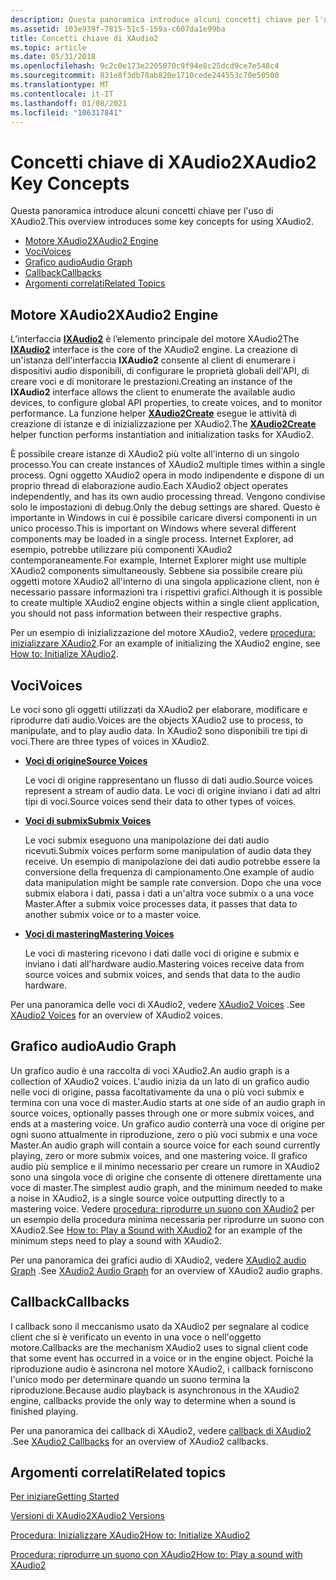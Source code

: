 ```yaml
---
description: Questa panoramica introduce alcuni concetti chiave per l'uso di XAudio2.
ms.assetid: 103e939f-7815-51c5-159a-c607da1e99ba
title: Concetti chiave di XAudio2
ms.topic: article
ms.date: 05/31/2018
ms.openlocfilehash: 9c2c0e173e2205070c9f94e8c25dcd9ce7e548c4
ms.sourcegitcommit: 831e8f3db78ab820e1710cede244553c70e50500
ms.translationtype: MT
ms.contentlocale: it-IT
ms.lasthandoff: 01/08/2021
ms.locfileid: "106317841"
---
```

# <a name="xaudio2-key-concepts"></a><span data-ttu-id="46555-103">Concetti chiave di XAudio2</span><span class="sxs-lookup"><span data-stu-id="46555-103">XAudio2 Key Concepts</span></span>

<span data-ttu-id="46555-104">Questa panoramica introduce alcuni concetti chiave per l'uso di XAudio2.</span><span class="sxs-lookup"><span data-stu-id="46555-104">This overview introduces some key concepts for using XAudio2.</span></span>

-   [<span data-ttu-id="46555-105">Motore XAudio2</span><span class="sxs-lookup"><span data-stu-id="46555-105">XAudio2 Engine</span></span>](#xaudio2-engine)
-   [<span data-ttu-id="46555-106">Voci</span><span class="sxs-lookup"><span data-stu-id="46555-106">Voices</span></span>](#voices)
-   [<span data-ttu-id="46555-107">Grafico audio</span><span class="sxs-lookup"><span data-stu-id="46555-107">Audio Graph</span></span>](#audio-graph)
-   [<span data-ttu-id="46555-108">Callback</span><span class="sxs-lookup"><span data-stu-id="46555-108">Callbacks</span></span>](#callbacks)
-   [<span data-ttu-id="46555-109">Argomenti correlati</span><span class="sxs-lookup"><span data-stu-id="46555-109">Related Topics</span></span>](#related-topics)

## <a name="xaudio2-engine"></a><span data-ttu-id="46555-110">Motore XAudio2</span><span class="sxs-lookup"><span data-stu-id="46555-110">XAudio2 Engine</span></span>

<span data-ttu-id="46555-111">L’interfaccia [**IXAudio2**](/windows/desktop/api/xaudio2/nn-xaudio2-ixaudio2) è l’elemento principale del motore XAudio2</span><span class="sxs-lookup"><span data-stu-id="46555-111">The [**IXAudio2**](/windows/desktop/api/xaudio2/nn-xaudio2-ixaudio2) interface is the core of the XAudio2 engine.</span></span> <span data-ttu-id="46555-112">La creazione di un'istanza dell'interfaccia **IXAudio2** consente al client di enumerare i dispositivi audio disponibili, di configurare le proprietà globali dell'API, di creare voci e di monitorare le prestazioni.</span><span class="sxs-lookup"><span data-stu-id="46555-112">Creating an instance of the **IXAudio2** interface allows the client to enumerate the available audio devices, to configure global API properties, to create voices, and to monitor performance.</span></span> <span data-ttu-id="46555-113">La funzione helper [**XAudio2Create**](/windows/desktop/api/xaudio2/nf-xaudio2-xaudio2create) esegue le attività di creazione di istanze e di inizializzazione per XAudio2.</span><span class="sxs-lookup"><span data-stu-id="46555-113">The [**XAudio2Create**](/windows/desktop/api/xaudio2/nf-xaudio2-xaudio2create) helper function performs instantiation and initialization tasks for XAudio2.</span></span>

<span data-ttu-id="46555-114">È possibile creare istanze di XAudio2 più volte all'interno di un singolo processo.</span><span class="sxs-lookup"><span data-stu-id="46555-114">You can create instances of XAudio2 multiple times within a single process.</span></span> <span data-ttu-id="46555-115">Ogni oggetto XAudio2 opera in modo indipendente e dispone di un proprio thread di elaborazione audio.</span><span class="sxs-lookup"><span data-stu-id="46555-115">Each XAudio2 object operates independently, and has its own audio processing thread.</span></span> <span data-ttu-id="46555-116">Vengono condivise solo le impostazioni di debug.</span><span class="sxs-lookup"><span data-stu-id="46555-116">Only the debug settings are shared.</span></span> <span data-ttu-id="46555-117">Questo è importante in Windows in cui è possibile caricare diversi componenti in un unico processo.</span><span class="sxs-lookup"><span data-stu-id="46555-117">This is important on Windows where several different components may be loaded in a single process.</span></span> <span data-ttu-id="46555-118">Internet Explorer, ad esempio, potrebbe utilizzare più componenti XAudio2 contemporaneamente.</span><span class="sxs-lookup"><span data-stu-id="46555-118">For example, Internet Explorer might use multiple XAudio2 components simultaneously.</span></span> <span data-ttu-id="46555-119">Sebbene sia possibile creare più oggetti motore XAudio2 all'interno di una singola applicazione client, non è necessario passare informazioni tra i rispettivi grafici.</span><span class="sxs-lookup"><span data-stu-id="46555-119">Although it is possible to create multiple XAudio2 engine objects within a single client application, you should not pass information between their respective graphs.</span></span>

<span data-ttu-id="46555-120">Per un esempio di inizializzazione del motore XAudio2, vedere [procedura: inizializzare XAudio2](how-to--initialize-xaudio2.md).</span><span class="sxs-lookup"><span data-stu-id="46555-120">For an example of initializing the XAudio2 engine, see [How to: Initialize XAudio2](how-to--initialize-xaudio2.md).</span></span>

## <a name="voices"></a><span data-ttu-id="46555-121">Voci</span><span class="sxs-lookup"><span data-stu-id="46555-121">Voices</span></span>

<span data-ttu-id="46555-122">Le voci sono gli oggetti utilizzati da XAudio2 per elaborare, modificare e riprodurre dati audio.</span><span class="sxs-lookup"><span data-stu-id="46555-122">Voices are the objects XAudio2 use to process, to manipulate, and to play audio data.</span></span> <span data-ttu-id="46555-123">In XAudio2 sono disponibili tre tipi di voci.</span><span class="sxs-lookup"><span data-stu-id="46555-123">There are three types of voices in XAudio2.</span></span>

-   [<span data-ttu-id="46555-124">**Voci di origine**</span><span class="sxs-lookup"><span data-stu-id="46555-124">**Source Voices**</span></span>](/windows/desktop/api/xaudio2/nn-xaudio2-ixaudio2sourcevoice)

    <span data-ttu-id="46555-125">Le voci di origine rappresentano un flusso di dati audio.</span><span class="sxs-lookup"><span data-stu-id="46555-125">Source voices represent a stream of audio data.</span></span> <span data-ttu-id="46555-126">Le voci di origine inviano i dati ad altri tipi di voci.</span><span class="sxs-lookup"><span data-stu-id="46555-126">Source voices send their data to other types of voices.</span></span>

-   [<span data-ttu-id="46555-127">**Voci di submix**</span><span class="sxs-lookup"><span data-stu-id="46555-127">**Submix Voices**</span></span>](/windows/desktop/api/xaudio2/nn-xaudio2-ixaudio2submixvoice)

    <span data-ttu-id="46555-128">Le voci submix eseguono una manipolazione dei dati audio ricevuti.</span><span class="sxs-lookup"><span data-stu-id="46555-128">Submix voices perform some manipulation of audio data they receive.</span></span> <span data-ttu-id="46555-129">Un esempio di manipolazione dei dati audio potrebbe essere la conversione della frequenza di campionamento.</span><span class="sxs-lookup"><span data-stu-id="46555-129">One example of audio data manipulation might be sample rate conversion.</span></span> <span data-ttu-id="46555-130">Dopo che una voce submix elabora i dati, passa i dati a un'altra voce submix o a una voce Master.</span><span class="sxs-lookup"><span data-stu-id="46555-130">After a submix voice processes data, it passes that data to another submix voice or to a master voice.</span></span>

-   [<span data-ttu-id="46555-131">**Voci di mastering**</span><span class="sxs-lookup"><span data-stu-id="46555-131">**Mastering Voices**</span></span>](/windows/desktop/api/xaudio2/nn-xaudio2-ixaudio2masteringvoice)

    <span data-ttu-id="46555-132">Le voci di mastering ricevono i dati dalle voci di origine e submix e inviano i dati all'hardware audio.</span><span class="sxs-lookup"><span data-stu-id="46555-132">Mastering voices receive data from source voices and submix voices, and sends that data to the audio hardware.</span></span>

<span data-ttu-id="46555-133">Per una panoramica delle voci di XAudio2, vedere [XAudio2 Voices](voices.md) .</span><span class="sxs-lookup"><span data-stu-id="46555-133">See [XAudio2 Voices](voices.md) for an overview of XAudio2 voices.</span></span>

## <a name="audio-graph"></a><span data-ttu-id="46555-134">Grafico audio</span><span class="sxs-lookup"><span data-stu-id="46555-134">Audio Graph</span></span>

<span data-ttu-id="46555-135">Un grafico audio è una raccolta di voci XAudio2.</span><span class="sxs-lookup"><span data-stu-id="46555-135">An audio graph is a collection of XAudio2 voices.</span></span> <span data-ttu-id="46555-136">L'audio inizia da un lato di un grafico audio nelle voci di origine, passa facoltativamente da una o più voci submix e termina con una voce di master.</span><span class="sxs-lookup"><span data-stu-id="46555-136">Audio starts at one side of an audio graph in source voices, optionally passes through one or more submix voices, and ends at a mastering voice.</span></span> <span data-ttu-id="46555-137">Un grafico audio conterrà una voce di origine per ogni suono attualmente in riproduzione, zero o più voci submix e una voce Master.</span><span class="sxs-lookup"><span data-stu-id="46555-137">An audio graph will contain a source voice for each sound currently playing, zero or more submix voices, and one mastering voice.</span></span> <span data-ttu-id="46555-138">Il grafico audio più semplice e il minimo necessario per creare un rumore in XAudio2 sono una singola voce di origine che consente di ottenere direttamente una voce di master.</span><span class="sxs-lookup"><span data-stu-id="46555-138">The simplest audio graph, and the minimum needed to make a noise in XAudio2, is a single source voice outputting directly to a mastering voice.</span></span> <span data-ttu-id="46555-139">Vedere [procedura: riprodurre un suono con XAudio2](how-to--play-a-sound-with-xaudio2.md) per un esempio della procedura minima necessaria per riprodurre un suono con XAudio2.</span><span class="sxs-lookup"><span data-stu-id="46555-139">See [How to: Play a Sound with XAudio2](how-to--play-a-sound-with-xaudio2.md) for an example of the minimum steps need to play a sound with XAudio2.</span></span>

<span data-ttu-id="46555-140">Per una panoramica dei grafici audio di XAudio2, vedere [XAudio2 audio Graph](audio-graphs.md) .</span><span class="sxs-lookup"><span data-stu-id="46555-140">See [XAudio2 Audio Graph](audio-graphs.md) for an overview of XAudio2 audio graphs.</span></span>

## <a name="callbacks"></a><span data-ttu-id="46555-141">Callback</span><span class="sxs-lookup"><span data-stu-id="46555-141">Callbacks</span></span>

<span data-ttu-id="46555-142">I callback sono il meccanismo usato da XAudio2 per segnalare al codice client che si è verificato un evento in una voce o nell'oggetto motore.</span><span class="sxs-lookup"><span data-stu-id="46555-142">Callbacks are the mechanism XAudio2 uses to signal client code that some event has occurred in a voice or in the engine object.</span></span> <span data-ttu-id="46555-143">Poiché la riproduzione audio è asincrona nel motore XAudio2, i callback forniscono l'unico modo per determinare quando un suono termina la riproduzione.</span><span class="sxs-lookup"><span data-stu-id="46555-143">Because audio playback is asynchronous in the XAudio2 engine, callbacks provide the only way to determine when a sound is finished playing.</span></span>

<span data-ttu-id="46555-144">Per una panoramica dei callback di XAudio2, vedere [callback di XAudio2](callbacks.md) .</span><span class="sxs-lookup"><span data-stu-id="46555-144">See [XAudio2 Callbacks](callbacks.md) for an overview of XAudio2 callbacks.</span></span>

## <a name="related-topics"></a><span data-ttu-id="46555-145">Argomenti correlati</span><span class="sxs-lookup"><span data-stu-id="46555-145">Related topics</span></span>

<dl> <dt>

[<span data-ttu-id="46555-146">Per iniziare</span><span class="sxs-lookup"><span data-stu-id="46555-146">Getting Started</span></span>](getting-started.md)
</dt> <dt>

[<span data-ttu-id="46555-147">Versioni di XAudio2</span><span class="sxs-lookup"><span data-stu-id="46555-147">XAudio2 Versions</span></span>](xaudio2-versions.md)
</dt> <dt>

[<span data-ttu-id="46555-148">Procedura: Inizializzare XAudio2</span><span class="sxs-lookup"><span data-stu-id="46555-148">How to: Initialize XAudio2</span></span>](how-to--initialize-xaudio2.md)
</dt> <dt>

[<span data-ttu-id="46555-149">Procedura: riprodurre un suono con XAudio2</span><span class="sxs-lookup"><span data-stu-id="46555-149">How to: Play a sound with XAudio2</span></span>](how-to--play-a-sound-with-xaudio2.md)
</dt> </dl>

 

 




